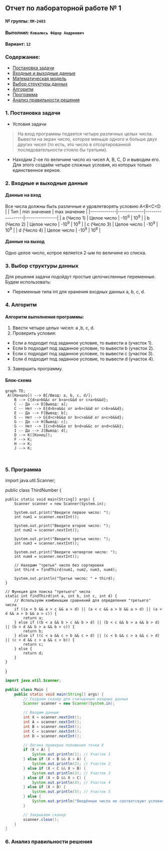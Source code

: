 ## Отчет по лабораторной работе № 1

#### № группы: `ПМ-2403`

#### Выполнил: `Ковалюсь Фёдор Андреевич`

#### Вариант: `12`

### Cодержание:

- [Постановка задачи](#1-постановка-задачи)
- [Входные и выходные данные](#2-входные-и-выходные-данные)
- [Математическая модель](#25-математическая-модель)
- [Выбор структуры данных](#3-выбор-структуры-данных)
- [Алгоритм](#4-алгоритм)
- [Программа](#5-программа)
- [Анализ правильности решения](#6-анализ-правильности-решения)

### 1. Постановка задачи

- Условия задачи

> На вход программы подается четыре различных целых числа. Вывести
на экран число, которое меньше одного и больше двух других чисел (то есть,
это число в отсортированной последовательности стояло бы третьим).

- Находим 2-ое по величине число из чисел A, B, C, D и выводим его. Для этого создаём четыре сложных условия, из которых только единственное верное.

### 2. Входные и выходные данные
#### Данные на вход
Все числа должны быть различные и удовлетворять условию A<B<C<D
|             | Тип         | min значение    | max значение   |
|-------------|-------------|-----------------|----------------|
| a (Число 1) | Целое число | -10<sup>9</sup> | 10<sup>9</sup> |
| b (Число 2) | Целое число | -10<sup>9</sup> | 10<sup>9</sup> |
| c (Число 3) | Целое число | -10<sup>9</sup> | 10<sup>9</sup> |
| d (Число 4) | Целое число | -10<sup>9</sup> | 10<sup>9</sup> |

#### Данные на выход
Одно целое число, котрое является 2-ым по величине из списка.

### 3. Выбор структуры данных
Для решения задачи подойдут простые целочисленные переменные. Будем использовать:
-	Переменные типа int для хранения входных данных a, b, c, d.
  
### 4. Алгоритм
#### Алгоритм выполнения программы:
1. Ввести четыре целых чисел: a ,b, c, d.
2. Проверить условия:
- Если a подходит под заданное условие, то вывести a (участок 1).
-	Если b подходит под заданное условие, то вывести b (участок 2).
-	Если c подходит под заданное условие, то вывести c (участок 3).
-	Если d подходит под заданное условие, то вывести d (участок 4).
3.  Завершить программу.
 	
#### Блок-схема
```mermaid
graph TD;
 A([Начало]) --> B[/Ввод: a, b, c, d/];
    B --> C{d>a>b&&c or b>a>c&&d or c>a>b&&d};
    C -- Да --> D[Вывод: a];
    C -- Нет --> E{d>b>a&&c or a>b>c&&d or c>b>a&&d};
    E -- Да --> F[Вывод: b];
    E -- Нет --> G{d>c>b&&a or b>c>a&&d or a>c>b&&d};
    G -- Да --> H[Вывод: c];
    G -- Нет --> I{c>d>b&&a or b>d>a&&c or a>d>c&&b};
    I -- Да --> J[Вывод: d];
    D --> K([Конец]);
    F --> K;
    H --> K;
    J --> K;
   
    

```
### 5. Программа



import java.util.Scanner;

public class ThirdNumber {

    public static void main(String[] args) {
        Scanner scanner = new Scanner(System.in);

        System.out.print("Введите первое число: ");
        int num1 = scanner.nextInt();

        System.out.print("Введите второе число: ");
        int num2 = scanner.nextInt();

        System.out.print("Введите третье число: ");
        int num3 = scanner.nextInt();

        System.out.print("Введите четвертое число: ");
        int num4 = scanner.nextInt();

        // Находим "третье" число без сортировки
        int third = findThird(num1, num2, num3, num4);

        System.out.println("Третье число: " + third);
    }

    // Функция для поиска "третьего" числа
    static int findThird(int a, int b, int c, int d) {
        // Используем комбинации сравнений для определения "третьего" числа
        if ((a < b && a > c && a > d) || (a < c && a > b && a > d) || (a < d && a > b && a > c)) {
            return a;
        } else if ((b < a && b > c && b > d) || (b < c && b > a && b > d) || (b < d && b > a && b > c)) {
            return b;
        } else if ((c < a && c > b && c > d) || (c < b && c > a && c > d) || (c < d && c > a && c > b)) {
            return c;
        } else {
            return d;
        }
    }
}





```java
import java.util.Scanner;

public class Main {
    public static void main(String[] args) {
        // Создаем сканер для считывания входных данных
        Scanner scanner = new Scanner(System.in);

        // Вводим данные
        int X = scanner.nextInt();
        int A = scanner.nextInt();
        int B = scanner.nextInt();
        int C = scanner.nextInt();
        int D = scanner.nextInt();

        // Логика проверки положения точки X
        if (X < A) {
            System.out.println(1); // Участок 1
        } else if (X < B && X > A) {
            System.out.println(2); // Участок 2
        } else if (X < C && X > B) {
            System.out.println(3); // Участок 3
        } else if (X < D && X > C) {
            System.out.println(4); // Участок 4
        } else if (X > D) {
            System.out.println(5); // Участок 5
        } else {
            System.out.println("Введённые числа не соответсвуют условиям задачи, они должны быть различны");
        }

        // Закрываем сканер
        scanner.close();
    }
}


```
### 6. Анализ правильности решения
